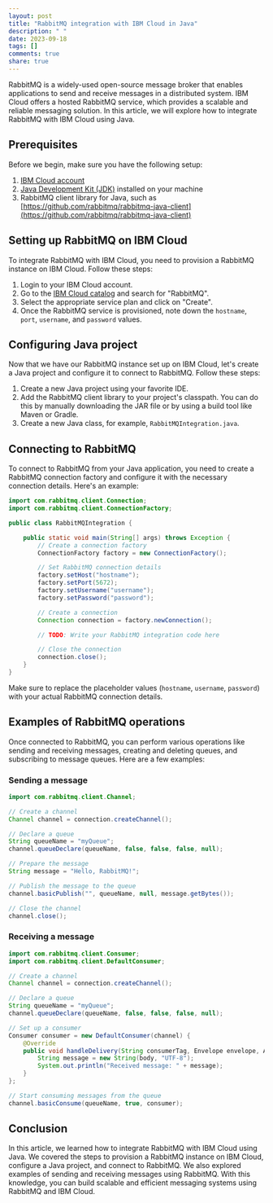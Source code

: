 ```yaml
---
layout: post
title: "RabbitMQ integration with IBM Cloud in Java"
description: " "
date: 2023-09-18
tags: []
comments: true
share: true
---
```


RabbitMQ is a widely-used open-source message broker that enables applications to send and receive messages in a distributed system. IBM Cloud offers a hosted RabbitMQ service, which provides a scalable and reliable messaging solution. In this article, we will explore how to integrate RabbitMQ with IBM Cloud using Java.

## Prerequisites

Before we begin, make sure you have the following setup:

1. [IBM Cloud account](https://cloud.ibm.com)
2. [Java Development Kit (JDK)](https://www.oracle.com/java/technologies/javase-jdk11-downloads.html) installed on your machine
3. RabbitMQ client library for Java, such as [https://github.com/rabbitmq/rabbitmq-java-client](https://github.com/rabbitmq/rabbitmq-java-client)

## Setting up RabbitMQ on IBM Cloud

To integrate RabbitMQ with IBM Cloud, you need to provision a RabbitMQ instance on IBM Cloud. Follow these steps:

1. Login to your IBM Cloud account.
2. Go to the [IBM Cloud catalog](https://cloud.ibm.com/catalog) and search for "RabbitMQ".
3. Select the appropriate service plan and click on "Create".
4. Once the RabbitMQ service is provisioned, note down the `hostname`, `port`, `username`, and `password` values.

## Configuring Java project

Now that we have our RabbitMQ instance set up on IBM Cloud, let's create a Java project and configure it to connect to RabbitMQ. Follow these steps:

1. Create a new Java project using your favorite IDE.
2. Add the RabbitMQ client library to your project's classpath. You can do this by manually downloading the JAR file or by using a build tool like Maven or Gradle.
3. Create a new Java class, for example, `RabbitMQIntegration.java`.

## Connecting to RabbitMQ

To connect to RabbitMQ from your Java application, you need to create a RabbitMQ connection factory and configure it with the necessary connection details. Here's an example:

```java
import com.rabbitmq.client.Connection;
import com.rabbitmq.client.ConnectionFactory;

public class RabbitMQIntegration {

    public static void main(String[] args) throws Exception {
        // Create a connection factory
        ConnectionFactory factory = new ConnectionFactory();

        // Set RabbitMQ connection details
        factory.setHost("hostname");
        factory.setPort(5672);
        factory.setUsername("username");
        factory.setPassword("password");

        // Create a connection
        Connection connection = factory.newConnection();

        // TODO: Write your RabbitMQ integration code here

        // Close the connection
        connection.close();
    }
}
```

Make sure to replace the placeholder values (`hostname`, `username`, `password`) with your actual RabbitMQ connection details.

## Examples of RabbitMQ operations

Once connected to RabbitMQ, you can perform various operations like sending and receiving messages, creating and deleting queues, and subscribing to message queues. Here are a few examples:

### Sending a message

```java
import com.rabbitmq.client.Channel;

// Create a channel
Channel channel = connection.createChannel();

// Declare a queue
String queueName = "myQueue";
channel.queueDeclare(queueName, false, false, false, null);

// Prepare the message
String message = "Hello, RabbitMQ!";

// Publish the message to the queue
channel.basicPublish("", queueName, null, message.getBytes());

// Close the channel
channel.close();
```

### Receiving a message

```java
import com.rabbitmq.client.Consumer;
import com.rabbitmq.client.DefaultConsumer;

// Create a channel
Channel channel = connection.createChannel();

// Declare a queue
String queueName = "myQueue";
channel.queueDeclare(queueName, false, false, false, null);

// Set up a consumer
Consumer consumer = new DefaultConsumer(channel) {
    @Override
    public void handleDelivery(String consumerTag, Envelope envelope, AMQP.BasicProperties properties, byte[] body) {
        String message = new String(body, "UTF-8");
        System.out.println("Received message: " + message);
    }
};

// Start consuming messages from the queue
channel.basicConsume(queueName, true, consumer);
```

## Conclusion

In this article, we learned how to integrate RabbitMQ with IBM Cloud using Java. We covered the steps to provision a RabbitMQ instance on IBM Cloud, configure a Java project, and connect to RabbitMQ. We also explored examples of sending and receiving messages using RabbitMQ. With this knowledge, you can build scalable and efficient messaging systems using RabbitMQ and IBM Cloud.